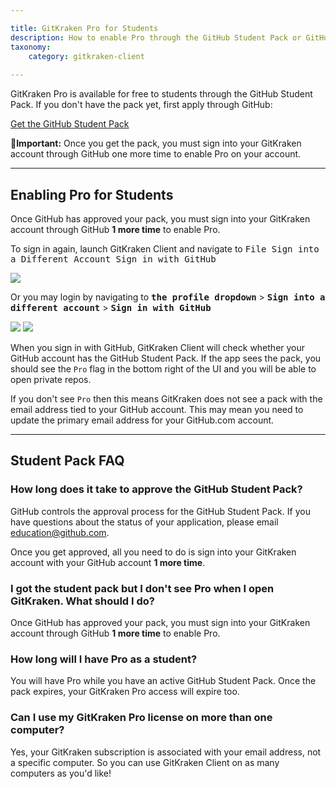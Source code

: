 ```yaml
---

title: GitKraken Pro for Students
description: How to enable Pro through the GitHub Student Pack or GitHub Teacher Toolbox
taxonomy:
    category: gitkraken-client
    
---
```


GitKraken Pro is available for free to students through the GitHub Student Pack. If you don't have the pack yet, first apply through GitHub:

[Get the GitHub Student Pack](https://education.github.com/pack)

<div class='callout callout--warning'>
    <p>🚨<strong>Important:</strong> Once you get the pack, you must sign into your GitKraken account through GitHub one more time to enable Pro on your account.
</p>
</div>

***
## Enabling Pro for Students

Once GitHub has approved your pack, you must sign into your GitKraken account through GitHub <strong>1 more time</strong> to enable Pro.

To sign in again, launch GitKraken Client and navigate to <kbd>File    <i class='fa fa-caret-right'></i>     Sign into a Different Account <i class='fa fa-caret-right'></i>  Sign in with GitHub</kbd>

<img src='/wp-content/uploads/file.png' class='img-bordered img-responsive center'>

Or you may login by navigating to <kbd><strong>the profile dropdown</strong></kbd> > <kbd><strong>Sign into a different account</strong></kbd> > <kbd><strong>Sign in with GitHub</strong></kbd>

<img src='/wp-content/uploads/login.png' class='img-bordered img-responsive center'>

<img src='/wp-content/uploads/gkc-sign-in-with-github-2.png' class='img-bordered img-responsive center'>

When you sign in with GitHub, GitKraken Client will check whether your GitHub account has the GitHub Student Pack. If the app sees the pack, you should see the `Pro` flag in the bottom right of the UI and you will be able to open private repos.

If you don't see `Pro` then this means GitKraken does not see a pack with the email address tied to your GitHub account. This may mean you need to update the primary email address for your GitHub.com account.

***

## Student Pack FAQ

### How long does it take to approve the GitHub Student Pack?

GitHub controls the approval process for the GitHub Student Pack. If you have questions about the status of your application, please email <a href="mailto:education@github.com">education@github.com</a>.

Once you get approved, all you need to do is sign into your GitKraken account with your GitHub account <strong>1 more time</strong>.

### I got the student pack but I don't see Pro when I open GitKraken. What should I do?

Once GitHub has approved your pack, you must sign into your GitKraken account through GitHub <strong>1 more time</strong> to enable Pro.

### How long will I have Pro as a student?

You will have Pro while you have an active GitHub Student Pack. Once the pack expires, your GitKraken Pro access will expire too.


### Can I use my GitKraken Pro license on more than one computer?

Yes, your GitKraken subscription is associated with your email address, not a specific computer. So you can use GitKraken Client on as many computers as you'd like!

